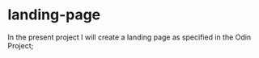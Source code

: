 # landing-page
In the present project I will create a landing page as specified in the Odin Project;
